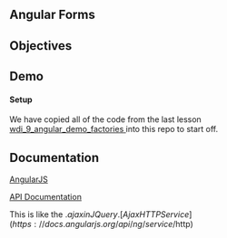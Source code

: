 ## Angular Forms



## Objectives


## Demo


#### Setup
We have copied all of the code from the last lesson [wdi_9_angular_demo_factories ](https://github.com/ga-wdi-boston/wdi_9_angular_demo_factories) into this repo to start off.



## Documentation

[AngularJS](https://angularjs.org/)

[API Documentation](https://docs.angularjs.org/api)

This is like the $.ajax in JQuery.  
[Ajax HTTP Service](https://docs.angularjs.org/api/ng/service/$http) 
